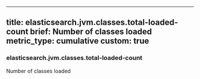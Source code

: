 
---
title: elasticsearch.jvm.classes.total-loaded-count
brief: Number of classes loaded
metric_type: cumulative
custom: true
---
### elasticsearch.jvm.classes.total-loaded-count

Number of classes loaded

